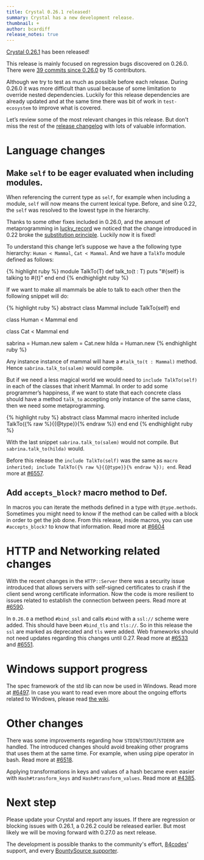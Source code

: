 ```yaml
---
title: Crystal 0.26.1 released!
summary: Crystal has a new development release.
thumbnail: +
author: bcardiff
release_notes: true
---
```


[Crystal 0.26.1](https://github.com/crystal-lang/crystal/releases/tag/0.26.1) has been released!

This release is mainly focused on regression bugs discovered on 0.26.0. There were [39 commits since 0.26.0](https://github.com/crystal-lang/crystal/compare/0.26.0...0.26.1) by 15 contributors.

Although we try to test as much as possible before each release. During 0.26.0 it was more difficult than usual because of some limitation to override nested dependencies. Luckily for this release dependencies are already updated and at the same time there was bit of work in `test-ecosystem` to improve what is covered.

Let’s review some of the most relevant changes in this release. But don't miss the rest of the [release changelog](https://github.com/crystal-lang/crystal/releases/tag/0.26.1) with lots of valuable information.

# Language changes

##  Make `self` to be eager evaluated when including modules.

When referencing the current type as `self`, for example when including a module, `self` will now means the current lexical type. Before, and sine 0.22, the `self` was resolved to the lowest type in the hierarchy.

Thanks to some other fixes included in 0.26.0, and the amount of metaprogramming in [lucky_record](https://github.com/luckyframework/lucky_record) we noticed that the change introduced in 0.22 broke the [substitution principle](https://en.wikipedia.org/wiki/Liskov_substitution_principle). Luckily now it is fixed!

To understand this change let’s suppose we have a the following type hierarchy: `Human < Mammal`, `Cat < Mammal`. And we have a `TalkTo` module defined as follows:

<div class="code_section">{% highlight ruby %}
module TalkTo(T)
  def talk_to(t : T)
    puts "#{self} is talking to #{t}"
  end
end
{% endhighlight ruby %}</div>

If we want to make all mammals be able to talk to each other then the following snippet will do:

<div class="code_section">{% highlight ruby %}
abstract class Mammal
  include TalkTo(self)
end

class Human < Mammal
end

class Cat < Mammal
end

sabrina = Human.new
salem = Cat.new
hilda = Human.new
{% endhighlight ruby %}</div>

Any instance instance of mammal will have a `#talk_to(t : Mammal)` method. Hence `sabrina.talk_to(salem)` would compile.

But if we need a less magical world we would need to `include TalkTo(self)` in each of the classes that inherit Mammal. In order to add some programmer’s happiness, if we want to state that each concrete class should have a method `talk_to` accepting only instance of the same class, then we need some metaprogramming.

<div class="code_section">{% highlight ruby %}
abstract class Mammal
  macro inherited
    include TalkTo({% raw %}{{@type}}{% endraw %})
  end
end
{% endhighlight ruby %}</div>

With the last snippet `sabrina.talk_to(salem)` would not compile. But `sabrina.talk_to(hilda)` would.

Before this release the `include TalkTo(self)` was the same as `macro inherited; include TalkTo({% raw %}{{@type}}{% endraw %}); end`. Read more at [#6557](https://github.com/crystal-lang/crystal/pull/6557).

## Add `accepts_block?` macro method to Def.

In macros you can iterate the methods defined in a type with `@type.methods`. Sometimes you might need to know if the method can be called with a block in order to get the job done. From this release, inside macros, you can use `#accepts_block?` to know that information. Read more at [#6604](https://github.com/crystal-lang/crystal/pull/6604)

# HTTP and Networking related changes

With the recent changes in the `HTTP::Server` there was a security issue introduced that allows servers with self-signed certificates to crash if the client send wrong certificate information. Now the code is more resilient to issues related to establish the connection between peers. Read more at [#6590](https://github.com/crystal-lang/crystal/pull/6590).

In `0.26.0` a method `#bind_ssl` and calls `#bind` with a `ssl://` scheme were added. This should have been `#bind_tls` and `tls://`. So in this release the `ssl` are marked as deprecated and `tls` were added. Web frameworks should not need updates regarding this changes until 0.27. Read more at [#6533](https://github.com/crystal-lang/crystal/pull/6533) and [#6551](https://github.com/crystal-lang/crystal/pull/6551).

# Windows support progress

The spec framework of the std lib can now be used in Windows. Read more at [#6497](https://github.com/crystal-lang/crystal/pull/6497). In case you want to read even more about the ongoing efforts related to Windows, please read [the wiki](https://github.com/crystal-lang/crystal/wiki/Porting-to-Windows).

# Other changes

There was some improvements regarding how `STDIN`/`STDOUT`/`STDERR` are handled. The introduced changes should avoid breaking other programs that uses them at the same time. For example, when using pipe operator in bash. Read more at [#6518](https://github.com/crystal-lang/crystal/pull/6518).

Applying transformations in keys and values of a hash became even easier with `Hash#transform_keys` and `Hash#transform_values`. Read more at [#4385](https://github.com/crystal-lang/crystal/pull/4385).

# Next step

Please update your Crystal and report any issues. If there are regression or blocking issues with 0.26.1, a 0.26.2 could be released earlier. But most likely we will be moving forward with 0.27.0 as next release.

The development is possible thanks to the community's effort, [84codes](https://www.84codes.com/)' support, and every [BountySource supporter](https://crystal-lang.org/sponsors).
